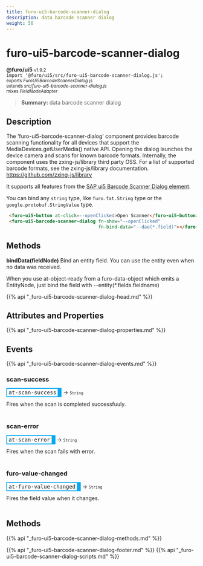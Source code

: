 ```yaml
---
title: furo-ui5-barcode-scanner-dialog
description: data barcode scanner dialog
weight: 50
---
```


# furo-ui5-barcode-scanner-dialog
**@furo/ui5** <small>v1.9.2</small>
<br>`import '@furo/ui5/src/furo-ui5-barcode-scanner-dialog.js';`<small>
<br>exports *FuroUi5BarcodeScannerDialog* js
<br>extends *src/furo-ui5-barcode-scanner-dialog.js*
<br> mixes *FieldNodeAdapter*</small>

> **Summary:** data barcode scanner dialog

## Description

The 'furo-ui5-barcode-scanner-dialog' component  provides barcode scanning functionality for all devices that
support the MediaDevices.getUserMedia() native API. Opening the dialog launches the device camera and scans for known barcode formats.
Internally, the component uses the zxing-js/library third party OSS. For a list of supported barcode formats, see the
zxing-js/library documentation. https://github.com/zxing-js/library

It supports all features from the [SAP ui5 Barcode Scanner Dialog element](https://sap.github.io/ui5-webcomponents/playground/components/BarcodeScannerDialog/).

You can bind any `string` type, like `furo.fat.String` type or the `google.protobuf.StringValue` type.

```html
 <furo-ui5-button at-click=--openClicked>Open Scanner</furo-ui5-button>
 <furo-ui5-barcode-scanner-dialog fn-show="--openClicked"
                                  fn-bind-data="--dao(*.field)"></furo-ui5-barcode-scanner-dialog>

```

## Methods
**bindData(fieldNode)**
Bind an entity field. You can use the entity even when no data was received.

When you use at-object-ready from a furo-data-object which emits a EntityNode, just bind the field with --entity(*.fields.fieldname)

{{% api "_furo-ui5-barcode-scanner-dialog-head.md" %}}

## Attributes and Properties
{{% api "_furo-ui5-barcode-scanner-dialog-properties.md" %}}




## Events
{{% api "_furo-ui5-barcode-scanner-dialog-events.md" %}}

### **scan-success**
<span  style="border-width:2px 10px 2px 2px; border-style: solid;border-color:  rgb(2, 168, 244);font-family:monospace; padding:2px 4px;">at-scan-success</span>
→ <small>`String`</small>

 Fires when the scan is completed successfuuly.
<br><br>
### **scan-error**
<span  style="border-width:2px 10px 2px 2px; border-style: solid;border-color:  rgb(2, 168, 244);font-family:monospace; padding:2px 4px;">at-scan-error</span>
→ <small>`String`</small>

 Fires when the scan fails with error.
<br><br>
### **furo-value-changed**
<span  style="border-width:2px 10px 2px 2px; border-style: solid;border-color:  rgb(2, 168, 244);font-family:monospace; padding:2px 4px;">at-furo-value-changed</span>
→ <small>`String`</small>

Fires the field value when it changes.
<br><br>

## Methods
{{% api "_furo-ui5-barcode-scanner-dialog-methods.md" %}}







{{% api "_furo-ui5-barcode-scanner-dialog-footer.md" %}}
{{% api "_furo-ui5-barcode-scanner-dialog-scripts.md" %}}

